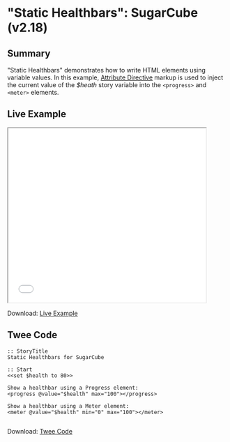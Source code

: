 # "Static Healthbars": SugarCube (v2.18)

## Summary

"Static Healthbars" demonstrates how to write HTML elements using variable values. In this example, [Attribute Directive](http://www.motoslave.net/sugarcube/2/docs/#markup-html-attribute-directive) markup is used to inject the current value of the *$heath* story variable into the `<progress>` and `<meter>` elements.

## Live Example

<section>
<iframe src="sugarcube_statichealthbars_example.html" height=400 width=90%></iframe>

Download: <a href="sugarcube_statichealthbars_example.html" target="_blank">Live Example</a>
</section>

## Twee Code

```twee
:: StoryTitle
Static Healthbars for SugarCube

:: Start
<<set $health to 80>>

Show a healthbar using a Progress element:
<progress @value="$health" max="100"></progress>

Show a healthbar using a Meter element:
<meter @value="$health" min="0" max="100"></meter>


```

Download: <a href="sugarcube_statichealthbars_twee.txt" target="_blank">Twee Code</a>

